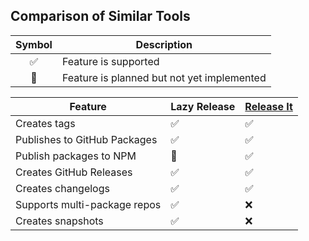 ## Comparison of Similar Tools

| Symbol | Description                                |
| :----: | ------------------------------------------ |
|   ✅   | Feature is supported                       |
|   🚧   | Feature is planned but not yet implemented |

| Feature                      | Lazy Release | [Release It](https://github.com/release-it/release-it) |
| ---------------------------- | ------------ | ------------------------------------------------------ |
| Creates tags                 | ✅           | ✅                                                     |
| Publishes to GitHub Packages | ✅           | ✅                                                     |
| Publish packages to NPM      | 🚧           | ✅                                                     |
| Creates GitHub Releases      | ✅           | ✅                                                     |
| Creates changelogs           | ✅           | ✅                                                     |
| Supports multi-package repos | ✅           | ❌                                                     |
| Creates snapshots            | ✅           | ❌                                                     |
